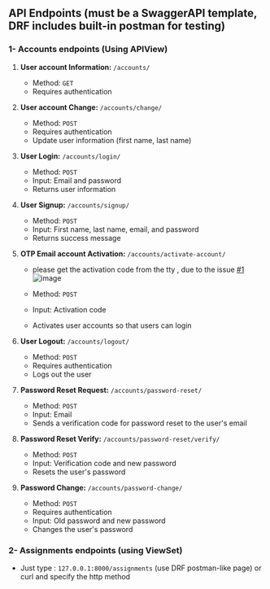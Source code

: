 ## API Endpoints (must be a SwaggerAPI template, DRF includes built-in postman for testing)

### 1- Accounts endpoints (Using APIView)

1. **User account Information:** `/accounts/`
    - Method: `GET`
    - Requires authentication

2. **User account Change:** `/accounts/change/`
    - Method: `POST`
    - Requires authentication
    - Update user information (first name, last name)

3. **User Login:** `/accounts/login/`
    - Method: `POST`
    - Input: Email and password
    - Returns user information

4. **User Signup:** `/accounts/signup/`
    - Method: `POST`
    - Input: First name, last name, email, and password
    - Returns success message

5. **OTP Email account Activation:** `/accounts/activate-account/`
   
   - please get the activation code from the tty , due to the issue
   [#1](https://github.com/wassim31/attraxia_django_assessment/issues/1)
    ![image](https://github.com/user-attachments/assets/dca74bb1-1682-43c4-a0b8-19729bff2306)

    - Method: `POST`
    - Input: Activation code
    - Activates user accounts so that users can login

6. **User Logout:** `/accounts/logout/`
    - Method: `POST`
    - Requires authentication
    - Logs out the user

7. **Password Reset Request:** `/accounts/password-reset/`
    - Method: `POST`
    - Input: Email
    - Sends a verification code for password reset to the user's email

8. **Password Reset Verify:** `/accounts/password-reset/verify/`
    - Method: `POST`
    - Input: Verification code and new password
    - Resets the user's password



9. **Password Change:** `/accounts/password-change/`
    - Method: `POST`
    - Requires authentication
    - Input: Old password and new password
    - Changes the user's password

### 2- Assignments endpoints (using ViewSet)

- Just type : `127.0.0.1:8000/assignments` (use DRF postman-like page) or curl and specify the http method